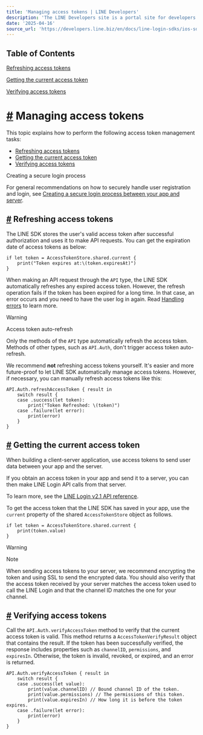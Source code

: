 ```yaml
---
title: 'Managing access tokens | LINE Developers'
description: 'The LINE Developers site is a portal site for developers. It contains documents and tools that will help you use our various developer products. Creating LINE Login and Messaging API applications and services has never been easier!'
date: '2025-04-16'
source_url: 'https://developers.line.biz/en/docs/line-login-sdks/ios-sdk/swift/managing-access-tokens/'
---
```


## Table of Contents

[Refreshing access tokens](#refresh-token)

[Getting the current access token](#get-current-token)

[Verifying access tokens](#verify-access-token)

# [#](#page-title) Managing access tokens

This topic explains how to perform the following access token management tasks:

- [Refreshing access tokens](#refresh-token)
- [Getting the current access token](#get-current-token)
- [Verifying access tokens](#verify-access-token)

Creating a secure login process

For general recommendations on how to securely handle user registration and login, see [Creating a secure login process between your app and server](../../../../../en/docs/line-login/secure-login-process.md).

## [#](#refresh-token) Refreshing access tokens

The LINE SDK stores the user's valid access token after successful authorization and uses it to make API requests. You can get the expiration date of access tokens as below:

```
if let token = AccessTokenStore.shared.current {
    print("Token expires at:\(token.expiresAt)")
}
```

When making an API request through the `API` type, the LINE SDK automatically refreshes any expired access token. However, the refresh operation fails if the token has been expired for a long time. In that case, an error occurs and you need to have the user log in again. Read [Handling errors](../../../../../en/docs/line-login-sdks/ios-sdk/swift/error-handling.md) to learn more.

> [!warning]
> Access token auto-refresh
>
> Only the methods of the `API` type automatically refresh the access token. Methods of other types, such as `API.Auth`, don't trigger access token auto-refresh.

We recommend **not** refreshing access tokens yourself. It's easier and more future-proof to let LINE SDK automatically manage access tokens. However, if necessary, you can manually refresh access tokens like this:

```
API.Auth.refreshAccessToken { result in
    switch result {
    case .success(let token):
        print("Token Refreshed: \(token)")
    case .failure(let error):
        print(error)
    }
}
```

## [#](#get-current-token) Getting the current access token

When building a client-server application, use access tokens to send user data between your app and the server.

If you obtain an access token in your app and send it to a server, you can then make LINE Login API calls from that server.

To learn more, see the [LINE Login v2.1 API reference](../../../../../en/reference/line-login.md).

To get the access token that the LINE SDK has saved in your app, use the `current` property of the shared `AccessTokenStore` object as follows.

```
if let token = AccessTokenStore.shared.current {
    print(token.value)
}
```

> [!warning]
> Note
>
> When sending access tokens to your server, we recommend encrypting the token and using SSL to send the encrypted data. You should also verify that the access token received by your server matches the access token used to call the LINE Login and that the channel ID matches the one for your channel.

## [#](#verify-access-token) Verifying access tokens

Call the `API.Auth.verifyAccessToken` method to verify that the current access token is valid. This method returns a `AccessTokenVerifyResult` object that contains the result. If the token has been successfully verified, the response includes properties such as `channelID`, `permissions`, and `expiresIn`. Otherwise, the token is invalid, revoked, or expired, and an error is returned.

```
API.Auth.verifyAccessToken { result in
    switch result {
    case .success(let value):
        print(value.channelID) // Bound channel ID of the token.
        print(value.permissions) // The permissions of this token.
        print(value.expiresIn) // How long it is before the token expires.
    case .failure(let error):
        print(error)
    }
}
```
